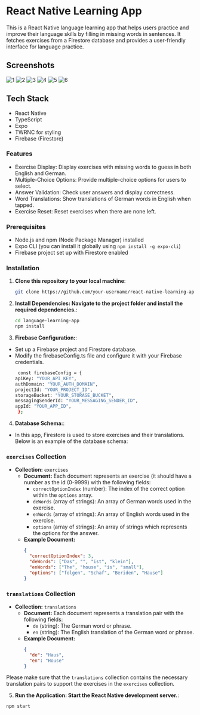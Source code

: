 # React Native Learning App

This is a React Native language learning app that helps users practice and improve their language skills by filling in missing words in sentences. It fetches exercises from a Firestore database and provides a user-friendly interface for language practice.

## Screenshots
![1](https://github.com/cristisorxd/language-learning-app/assets/86917574/c7cc8f46-2088-432e-9fd9-be91390ea707)
![2](https://github.com/cristisorxd/language-learning-app/assets/86917574/9a93901d-1263-4e27-a0ef-d891c917d193)
![3](https://github.com/cristisorxd/language-learning-app/assets/86917574/5a6b209e-8610-47fa-9b7b-f7b41ff2fe84)
![4](https://github.com/cristisorxd/language-learning-app/assets/86917574/4ee5268c-42ed-4988-99eb-a58b3f67f30f)
![5](https://github.com/cristisorxd/language-learning-app/assets/86917574/8f108680-910a-4cf5-afd1-bfff32b30819)
![6](https://github.com/cristisorxd/language-learning-app/assets/86917574/e6ad805c-b3a2-4fac-9298-271008f9f7db)


## Tech Stack

- React Native
- TypeScript
- Expo
- TWRNC for styling
- Firebase (Firestore)

### Features
- Exercise Display: Display exercises with missing words to guess in both English and German.
- Multiple-Choice Options: Provide multiple-choice options for users to select.
- Answer Validation: Check user answers and display correctness.
- Word Translations: Show translations of German words in English when tapped.
- Exercise Reset: Reset exercises when there are none left.

### Prerequisites

- Node.js and npm (Node Package Manager) installed
- Expo CLI (you can install it globally using `npm install -g expo-cli`)
- Firebase project set up with Firestore enabled

### Installation

1. **Clone this repository to your local machine**:

   ```bash
   git clone https://github.com/your-username/react-native-learning-app.git

2. **Install Dependencies: Navigate to the project folder and install the required dependencies.**:

   ```bash
   cd language-learning-app
   npm install
3. **Firebase Configuration:**:
- Set up a Firebase project and Firestore database.
- Modify the firebaseConfig.ts file and configure it with your Firebase credentials.
  ```bash
   const firebaseConfig = {
  apiKey: "YOUR_API_KEY",
  authDomain: "YOUR_AUTH_DOMAIN",
  projectId: "YOUR_PROJECT_ID",
  storageBucket: "YOUR_STORAGE_BUCKET",
  messagingSenderId: "YOUR_MESSAGING_SENDER_ID",
  appId: "YOUR_APP_ID",
   };
4. **Database Schema:**:
- In this app, Firestore is used to store exercises and their translations. Below is an example of the database schema:

### `exercises` Collection

- **Collection:** `exercises`
  - **Document:** Each document represents an exercise (it should have a number as the id (0-9999) with the following fields:
    - `correctOptionIndex` (number): The index of the correct option within the `options` array.
    - `deWords` (array of strings): An array of German words used in the exercise.
    - `enWords` (array of strings): An array of English words used in the exercise.
    - `options` (array of strings): An array of strings which represents the options for the answer.
  - **Example Document:**
    ```json
    {
      "correctOptionIndex": 3,
      "deWords": ["Das", "", "ist", "klein"],
      "enWords": ["The", "house", "is", "small"],
      "options": ["folgen", "Schaf", "Beriden", "Hause"]
    }
    ```

### `translations` Collection

- **Collection:** `translations`
  - **Document:** Each document represents a translation pair with the following fields:
    - `de` (string): The German word or phrase.
    - `en` (string): The English translation of the German word or phrase.
  - **Example Document:**
    ```json
    {
      "de": "Haus",
      "en": "House"
    }
    ```
    
Please make sure that the `translations` collection contains the necessary translation pairs to support the exercises in the `exercises` collection.

 5. **Run the Application: Start the React Native development server.**:
```bash
npm start
